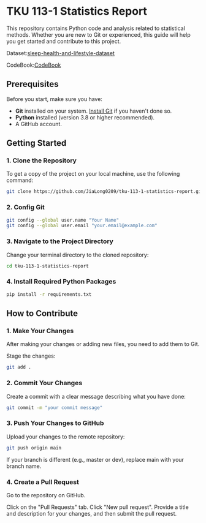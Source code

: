 # TKU 113-1 Statistics Report

This repository contains Python code and analysis related to statistical methods. Whether you are new to Git or experienced, this guide will help you get started and contribute to this project.

Dataset:[sleep-health-and-lifestyle-dataset]("https://www.kaggle.com/datasets/uom190346a/sleep-health-and-lifestyle-dataset")

CodeBook:[CodeBook]("https://docs.google.com/document/d/1Nv1ONy6ndNyqHh32drahPNXe8wwCWosqDjxjMV7rop4/edit?usp=sharing")

## Prerequisites
Before you start, make sure you have:
- **Git** installed on your system. [Install Git](https://git-scm.com/downloads) if you haven't done so.
- **Python** installed (version 3.8 or higher recommended).
- A GitHub account.

## Getting Started

### 1. Clone the Repository

To get a copy of the project on your local machine, use the following command:

```bash
git clone https://github.com/JiaLong0209/tku-113-1-statistics-report.git
```

### 2. Config Git
```bash
git config --global user.name "Your Name"
git config --global user.email "your.email@example.com"
```

### 3. Navigate to the Project Directory
Change your terminal directory to the cloned repository:

```bash
cd tku-113-1-statistics-report
```

### 4. Install Required Python Packages
```bash
pip install -r requirements.txt
```



## How to Contribute

### 1. Make Your Changes
After making your changes or adding new files, you need to add them to Git.

Stage the changes:

```bash
git add .
```

### 2. Commit Your Changes
Create a commit with a clear message describing what you have done:

```bash
git commit -m "your commit message"
```

### 3. Push Your Changes to GitHub
Upload your changes to the remote repository:
```bash
git push origin main
```

If your branch is different (e.g., master or dev), replace main with your branch name.

### 4. Create a Pull Request
Go to the repository on GitHub.

Click on the "Pull Requests" tab.
Click "New pull request".
Provide a title and description for your changes, and then submit the pull request.

